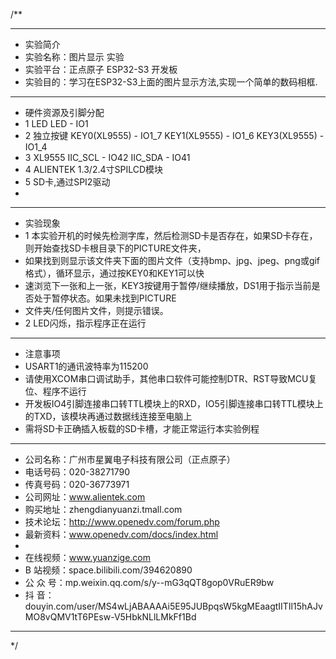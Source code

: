 /**
 ***************************************************************************************************
 * 实验简介
 * 实验名称：图片显示 实验
 * 实验平台：正点原子 ESP32-S3 开发板
 * 实验目的：学习在ESP32-S3上面的图片显示方法,实现一个简单的数码相框.

 ***************************************************************************************************
 * 硬件资源及引脚分配
 * 1 LED
     LED - IO1
 * 2 独立按键
     KEY0(XL9555) - IO1_7
     KEY1(XL9555) - IO1_6
     KEY3(XL9555) - IO1_4
 * 3 XL9555
     IIC_SCL - IO42
     IIC_SDA - IO41
 * 4 ALIENTEK 1.3/2.4寸SPILCD模块
 * 5 SD卡,通过SPI2驱动 
 * 
 ***************************************************************************************************
 * 实验现象
 * 1 本实验开机的时候先检测字库，然后检测SD卡是否存在，如果SD卡存在，则开始查找SD卡根目录下的PICTURE文件夹，
 *   如果找到则显示该文件夹下面的图片文件（支持bmp、jpg、jpeg、png或gif格式），循环显示，通过按KEY0和KEY1可以快
 *   速浏览下一张和上一张，KEY3按键用于暂停/继续播放，DS1用于指示当前是否处于暂停状态。如果未找到PICTURE
 *   文件夹/任何图片文件，则提示错误。
 * 2 LED闪烁，指示程序正在运行

 ***************************************************************************************************
 * 注意事项
 * USART1的通讯波特率为115200
 * 请使用XCOM串口调试助手，其他串口软件可能控制DTR、RST导致MCU复位、程序不运行
 * 开发板IO4引脚连接串口转TTL模块上的RXD，IO5引脚连接串口转TTL模块上的TXD，该模块再通过数据线连接至电脑上
 * 需将SD卡正确插入板载的SD卡槽，才能正常运行本实验例程

 ***********************************************************************************************************
 * 公司名称：广州市星翼电子科技有限公司（正点原子）
 * 电话号码：020-38271790
 * 传真号码：020-36773971
 * 公司网址：www.alientek.com
 * 购买地址：zhengdianyuanzi.tmall.com
 * 技术论坛：http://www.openedv.com/forum.php
 * 最新资料：www.openedv.com/docs/index.html
 *
 * 在线视频：www.yuanzige.com
 * B 站视频：space.bilibili.com/394620890
 * 公 众 号：mp.weixin.qq.com/s/y--mG3qQT8gop0VRuER9bw
 * 抖    音：douyin.com/user/MS4wLjABAAAAi5E95JUBpqsW5kgMEaagtIITIl15hAJvMO8vQMV1tT6PEsw-V5HbkNLlLMkFf1Bd
 ***********************************************************************************************************
 */